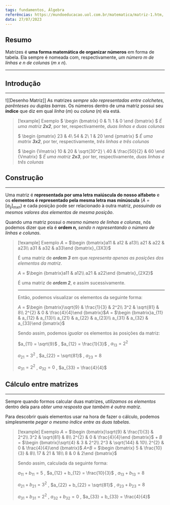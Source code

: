 ```yaml
---
tags: fundamentos, Álgebra
referências: https://mundoeducacao.uol.com.br/matematica/matriz-1.htm, https://www.youtube.com/watch?v=kDr1CdPuVXo
data: 27/07/2023
---
```

## Resumo

Matrizes é **uma forma matemática de organizar números** em forma de tabela. Ela sempre é nomeada com, respectivamente, *um número m de linhas e n de colunas* (*m x n*).

---
## Introdução
---
![[Desenho Matriz]]
As matrizes *sempre são representadas entre colchetes, parênteses ou duplas barras*. Os números dentro de uma matriz possui seu **índice** que diz em qual *linha* (*m*) ou *coluna* (*n*) ela está.

>[!example] Exemplo
>$
>\begin {bmatrix}
>0 & 1\\
>1 & 0
>\end {bmatrix}
>$ *É uma matriz* ***2x2***, por ter, respectivamente, *duas linhas e duas colunas*
>
>$
>\begin {pmatrix}
>23 & 4\\
>54 & 2\\
>1 & 20
>\end {pmatrix}
>$ *É uma matrix* ***3x2***, por ter, respectivamente, *três linhas e três colunas*
>
>$
>\begin {Vmatrix}
>10 & 20 & \sqrt{30^2} \\
>40 & \frac{50}{2} & 60
>\end {Vmatrix}
>$ *É uma matriz* ***2x3***, por ter, respectivamente, *duas linhas e três colunas*

## Construção
---
Uma matriz é **representada por uma letra maiúscula do nosso alfabeto** e os **elementos é representado pela mesma letra mas minúscula** (*A =* $[a_{ij}]_{mxn}$) e cada posição pode ser relacionado à outra matriz, *possuindo os mesmos valores dos elementos de mesma posição*.

Quando uma matriz possui o *mesmo número de linhas e colunas*, nós podemos dizer que ela é **ordem n**, *sendo n representando o número de linhas e colunas*.

>[!example] Exemplo
>*A* = $\begin {bmatrix}a11 & a12 & a13\\ a21 & a22 & a23\\ a31 & a32 & a33\end {bmatrix}_{3X3}$ 
>
>É uma matriz de ***ordem 3*** em que *representa apenas as posições dos elementos da matriz*.
>
>*A* = $\begin {bmatrix}a11 & a12\\ a21 & a22\end {bmatrix}_{2X2}$ 
>
>É uma matriz de ***ordem 2***, e assim sucessivamente.
>
>---
>Então, podemos visualizar os elementos da seguinte forma:
>
>*A* = $\begin {bmatrix}\sqrt{9} & \frac{1}{3} & 2^2\\ 3^2 & \sqrt{81} & 8\\ 2^{2} & 0 & \frac{4}{4}\end {bmatrix}$*A* = $\begin {bmatrix}a_{11} & a_{12} & a_{13}\\ a_{21} & a_{22} & a_{23}\\ a_{31} & a_{32} & a_{33}\end {bmatrix}$
>
>Sendo assim, podemos *igualar* os elementos às posições da matriz:
>
> $a_{11} = \sqrt{9}$ , $a_{12} = \frac{1}{3}$ , $a_{13} = 2^2$
> 
> $a_{21} = 3^2$ , $a_{22} = \sqrt{81}$ , $a_{23} = 8$
> 
> $a_{31} = 2^{2}$ , $a_{32} = 0$ , $a_{33} = \frac{4}{4}$


## Cálculo entre matrizes
---

Sempre quando formos calcular duas matrizes, *utilizamos os elementos* dentro dela para *obter uma resposta que também é outra matriz*.

Para descobrir quais elementos usar na hora de fazer o cálculo, podemos simplesmente *pegar o mesmo índice entre as duas tabelas*.

>[!example] Exemplo
>*A* = $\begin {bmatrix}\sqrt{9} & \frac{1}{3} & 2^2\\ 3^2 & \sqrt{81} & 8\\ 2^{2} & 0 & \frac{4}{4}\end {bmatrix}$ + *B* = $\begin {bmatrix}\sqrt{4} & 3 & 2^2\\ 2^3 & \sqrt{144} & 10\\ 2^{2} & 0 & \frac{4}{4}\end {bmatrix}$ *A+B* = $\begin {bmatrix} 5 & \frac{10}{3} & 8\\ 17 & 21 & 18\\ 8 & 0 & 2\end {bmatrix}$
>
>Sendo assim, calculada da seguinte forma:
>
> $a_{11} + b_{11} = 5$ , $a_{12} + b_{12} = \frac{10}{3}$ , $a_{13} + b_{13} = 8$
> 
> $a_{21} + b_{21} = 3^2$ , $a_{22} + b_{22} = \sqrt{81}$ , $a_{23} + b_{23} = 8$
> 
> $a_{31} + b_{31} = 2^{2}$ , $a_{32} + b_{32} = 0$ , $a_{33} + b_{33} = \frac{4}{4}$